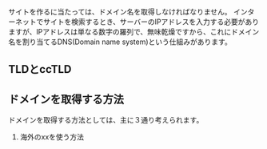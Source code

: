 サイトを作るに当たっては、ドメイン名を取得しなければなりません。
インターネットでサイトを検索するとき、サーバーのIPアドレスを入力する必要がありますが、IPアドレスは単なる数字の羅列で、無味乾燥ですから、これにドメイン名を割り当てるDNS(Domain name system)という仕組みがあります。
## TLDとccTLD
## ドメインを取得する方法
ドメインを取得する方法としては、主に３通り考えられます。
1. 海外のxxを使う方法

